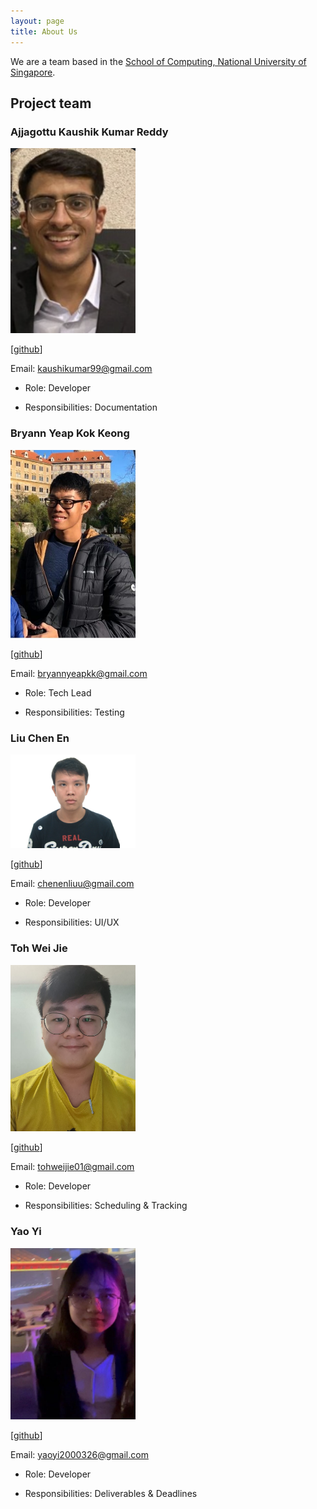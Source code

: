 ```yaml
---
layout: page
title: About Us
---
```


We are a team based in the [School of Computing, National University of Singapore](http://www.comp.nus.edu.sg).

## Project team

### Ajjagottu Kaushik Kumar Reddy

<img src="images/members/kaushikkrdy.png" width="200px">

[[github](https://github.com/kaushikkrdy)]

Email: kaushikumar99@gmail.com

* Role: Developer

* Responsibilities: Documentation

### Bryann Yeap Kok Keong

<img src="images/members/bryannyeap.png" width="200px">

[[github](https://github.com/BryannYeap)]

Email: bryannyeapkk@gmail.com

* Role: Tech Lead

* Responsibilities: Testing

### Liu Chen En

<img src="images/members/twothicc.png" width="200px">

[[github](https://github.com/twothicc)]

Email: chenenliuu@gmail.com

* Role: Developer

* Responsibilities: UI/UX

### Toh Wei Jie

<img src="images/members/tohweijie01.png" width="200px">

[[github](https://github.com/TohWeiJie01)]

Email: tohweijie01@gmail.com

* Role: Developer

* Responsibilities: Scheduling & Tracking

### Yao Yi

<img src="images/members/pulpy-y.png" width="200px">

[[github](https://github.com/Pulpy-y)]

Email: yaoyi2000326@gmail.com

* Role: Developer

* Responsibilities: Deliverables & Deadlines


